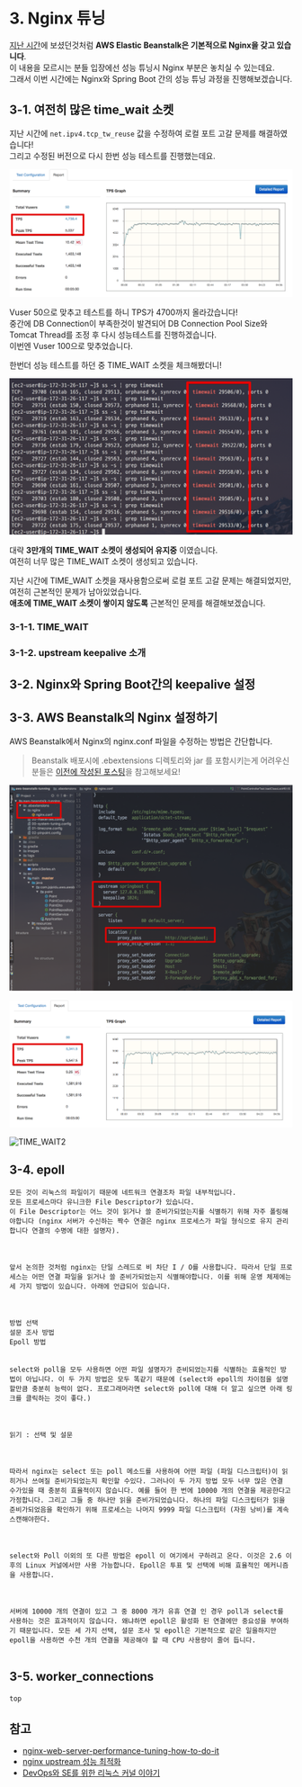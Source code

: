 # 3. Nginx 튜닝

[지난 시간](http://jojoldu.tistory.com/319)에 보셨던것처럼 **AWS Elastic Beanstalk은 기본적으로 Nginx을 갖고 있습니다**.  
이 내용을 모르시는 분들 입장에선 성능 튜닝시 Nginx 부분은 놓치실 수 있는데요.  
그래서 이번 시간에는 Nginx와 Spring Boot 간의 성능 튜닝 과정을 진행해보겠습니다.

## 3-1. 여전히 많은 time_wait 소켓

지난 시간에 ```net.ipv4.tcp_tw_reuse``` 값을 수정하여 로컬 포트 고갈 문제를 해결하였습니다!  
그리고 수정된 버전으로 다시 한번 성능 테스트를 진행했는데요.  
  
![ngrinder1](./images/3/ngrinder1.png)

Vuser 50으로 맞추고 테스트를 하니 TPS가 4700까지 올라갔습니다!  
중간에 DB Connection이 부족한것이 발견되어 DB Connection Pool Size와 Tomcat Thread를 조정 후 다시 성능테스트를 진행하겠습니다.  
이번엔 Vuser 100으로 맞추었습니다.



한번더 성능 테스트를 하던 중 TIME_WAIT 소켓을 체크해봤더니! 

![timewait1](./images/3/timewait1.png)

대략 **3만개의 TIME_WAIT 소켓이 생성되어 유지중** 이였습니다.  
여전히 너무 많은 TIME_WAIT 소켓이 생성되고 있습니다.  

지난 시간에 TIME_WAIT 소켓을 재사용함으로써 로컬 포트 고갈 문제는 해결되었지만, 여전히 근본적인 문제가 남아있었습니다.  
**애초에 TIME_WAIT 소켓이 쌓이지 않도록** 근본적인 문제를 해결해보겠습니다.

### 3-1-1. TIME_WAIT

### 3-1-2. upstream keepalive 소개

## 3-2. Nginx와 Spring Boot간의 keepalive 설정



## 3-3. AWS Beanstalk의 Nginx 설정하기 


AWS Beanstalk에서 Nginx의 nginx.conf 파일을 수정하는 방법은 간단합니다.  


> Beanstalk 배포시에 .ebextensions 디렉토리와 jar 를 포함시키는게 어려우신 분들은 [이전에 작성된 포스팅](http://jojoldu.tistory.com/317)을 참고해보세요!

![nginx-conf1](./images/3/nginx-conf1.png)

![ngrinder2](./images/3/ngrinder2.png)

![TIME_WAIT2](./images/3/TIME_WAIT2.png)


## 3-4. epoll


```
모든 것이 리눅스의 파일이기 때문에 네트워크 연결조차 파일 내부적입니다.  
모든 프로세스마다 유니크한 File Descriptor가 있습니다.  
이 File Descriptor는 어느 것이 읽거나 쓸 준비가되었는지를 식별하기 위해 자주 폴링해야합니다 (nginx 서버가 수신하는 짝수 연결은 nginx 프로세스가 파일 형식으로 유지 관리합니다 연결의 수명에 대한 설명자).

 

앞서 논의한 것처럼 nginx는 단일 스레드로 비 차단 I / O를 사용합니다. 따라서 단일 프로세스는 어떤 연결 파일을 읽거나 쓸 준비가되었는지 식별해야합니다. 이를 위해 운영 체제에는 세 가지 방법이 있습니다. 아래에 언급되어 있습니다.

 

방법 선택
설문 조사 방법
Epoll 방법
 

select와 poll을 모두 사용하면 어떤 파일 설명자가 준비되었는지를 식별하는 효율적인 방법이 아닙니다. 이 두 가지 방법은 모두 똑같기 때문에 (select와 epoll의 차이점을 설명 할만큼 충분히 능력이 없다. 프로그래머라면 select와 poll에 대해 더 알고 싶으면 아래 링크를 클릭하는 것이 좋다.)

 

읽기 : 선택 및 설문

 

따라서 nginx는 select 또는 poll 메소드를 사용하여 어떤 파일 (파일 디스크립터)이 읽히거나 쓰여질 준비가되었는지 확인할 수있다. 그러나이 두 가지 방법 모두 너무 많은 연결 수가있을 때 충분히 효율적이지 않습니다. 예를 들어 한 번에 10000 개의 연결을 제공한다고 가정합니다. 그리고 그들 중 하나만 읽을 준비가되었습니다. 하나의 파일 디스크립터가 읽을 준비가되었음을 확인하기 위해 프로세스는 나머지 9999 파일 디스크립터 (자원 낭비)를 계속 스캔해야한다.

 

select와 Poll 이외의 또 다른 방법은 epoll 이 여기에서 구하려고 온다. 이것은 2.6 이후의 Linux 커널에서만 사용 가능합니다. Epoll은 투표 및 선택에 비해 효율적인 메커니즘을 사용합니다.

 

서버에 10000 개의 연결이 있고 그 중 8000 개가 유휴 연결 인 경우 poll과 select를 사용하는 것은 효과적이지 않습니다. 왜냐하면 epoll은 활성화 된 연결에만 중요성을 부여하기 때문입니다. 모든 세 가지 선택, 설문 조사 및 epoll은 기본적으로 같은 일을하지만 epoll을 사용하면 수천 개의 연결을 제공해야 할 때 CPU 사용량이 줄어 듭니다. 


```

## 3-5. worker_connections

```bash
top 
```

## 참고

* [nginx-web-server-performance-tuning-how-to-do-it](https://www.slashroot.in/nginx-web-server-performance-tuning-how-to-do-it)
* [nginx upstream 성능 최적화](https://brunch.co.kr/@alden/11)
* [DevOps와 SE를 위한 리눅스 커널 이야기](https://book.naver.com/bookdb/book_detail.nhn?bid=12343450)